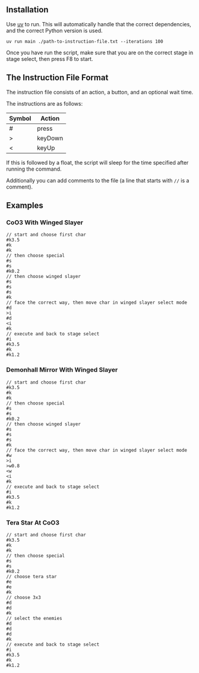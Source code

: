 ## Installation

Use [uv](https://docs.astral.sh/uv/) to run. This will automatically handle that the correct dependencies, and the correct Python version is used.

```
uv run main ./path-to-instruction-file.txt --iterations 100
```

Once you have run the script, make sure that you are on the correct stage in stage select, then press F8 to start.

## The Instruction File Format

The instruction file consists of an action, a button, and an optional wait time.

The instructions are as follows:

| Symbol | Action  |
| ------ | ------- |
| #      | press   |
| >      | keyDown |
| <      | keyUp   |

If this is followed by a float, the script will sleep for the time specified after running the command.

Additionally you can add comments to the file (a line that starts with `//` is a comment).

## Examples

### CoO3 With Winged Slayer

```
// start and choose first char
#k3.5
#k
#k
// then choose special
#s
#s
#k0.2
// then choose winged slayer
#s
#s
#s
#k
// face the correct way, then move char in winged slayer select mode
#d
>i
#d
<i
#k
// execute and back to stage select
#i
#k3.5
#k
#k1.2
```

### Demonhall Mirror With Winged Slayer

```
// start and choose first char
#k3.5
#k
#k
// then choose special
#s
#s
#k0.2
// then choose winged slayer
#s
#s
#s
#k
// face the correct way, then move char in winged slayer select mode
#w
>i
>w0.8
<w
<i
#k
// execute and back to stage select
#i
#k3.5
#k
#k1.2
```

### Tera Star At CoO3

```
// start and choose first char
#k3.5
#k
#k
// then choose special
#s
#s
#k0.2
// choose tera star
#e
#e
#k
// choose 3x3
#d
#d
#k
// select the enemies
#d
#d
#d
#k
// execute and back to stage select
#i
#k3.5
#k
#k1.2
```
